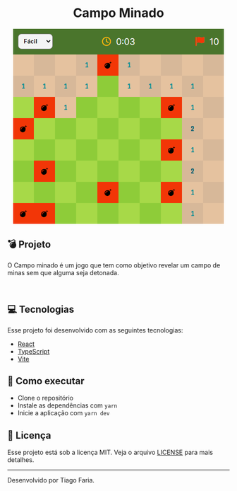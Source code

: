 <h1 align="center">Campo Minado</h1>

<p align="center">
  <img alt="Campo Minado" src=".github/game.png">
</p>

## 💣 Projeto

O Campo minado é um jogo que tem como objetivo revelar um campo de minas sem que alguma seja detonada.

<br />

## 💻 Tecnologias

Esse projeto foi desenvolvido com as seguintes tecnologias:

- [React](https://reactjs.org)
- [TypeScript](https://www.typescriptlang.org/)
- [Vite](https://vitejs.dev/)

## 🚀 Como executar

- Clone o repositório
- Instale as dependências com `yarn`
- Inicie a aplicação com `yarn dev`

## 📄 Licença

Esse projeto está sob a licença MIT. Veja o arquivo [LICENSE](LICENSE) para mais detalhes.

---

Desenvolvido por Tiago Faria.